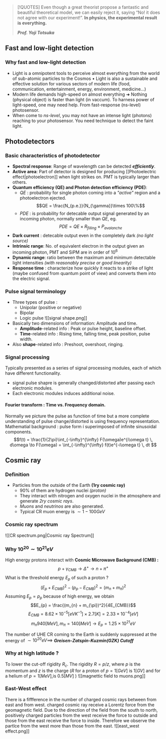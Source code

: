 > [!QUOTES]
> Even though a great theorist propose a fantastic and beautiful theoretical model, we can easily reject it, saying “No! it does not agree with our experiment!”.  **In physics, the experimental result is everything.**
> 
> ***Prof. Yoji Totsuka***

## Fast and low-light detection
### Why fast and low-light detection

- Light is a omnipotent tools to perceive almost everything from the world of sub-atomic particles to the Cosmos • Light is also a sustainable and effective solution for various sectors of modern life (food, communication, entertainment, energy, environment, medicine…) 
- Modern life demands high-speed on almost everything ➜ Nothing (physical object) is faster than light (in vaccum). To harness power of light-speed, one may need help. From fast-response (ns-level) photosensor.
- When come to *ns-level*, you may not have an intense light (photons) reaching to your photosensor. You need technique to detect the faint light.

## Photodetectors
### Basic characteristics of photodetector
- **Spectral response**: Range of wavelength can be detected ***efficiently***.
- **Active area**: Part of detector is designed for producing [[Photoelectric effect|photoelectron]] when light strikes on. PMT is typically larger than others.
- **Quantum efficiency (QE) and Photon detection efficiency (PDE)**:
	- *QE* : probability for single photon coming into a *"active"* region and a photoelectron ejected.$$QE = \frac{N_{p.e.}}{N_{\gamma}}\times 100\%$$
	- *PDE* : is probability for detecable output signal generated by an incoming photon, normally smaller than *QE*, eg. $$PDE = QE \times R_{filling} \times P_{avalanche}$$
- **Dark current** : detecable output even in the completely dark *(no light source)*
- **Intrinsic range**: No. of equivalent electron in the output given an incoming photon, PMT and SiPM are in order of $10^6$
- **Dynamic range**: ratio between the maximum and minimum detectable light intensities *(with reasonably precise or good linearity)*
- **Response time** : characterize how quickly it reacts to a strike of light (maybe confused from quantum point of view) and converts them into the electric signal.

### Pulse signal terminology
- Three types of pulse : 
	- Unipolar (positive or negative)
	- Bipolar
	- Logic pulse
	![[signal shape.png]]
- Basically two dimensions of information: Amplitude and time.
	- **Amplitude**-related info : Peak or pulse height, baseline offset.
	- **Time**-related info : Rising time, falling time, peak position, pulse width.
- Also **shape**-related info : Preshoot, overshoot, ringing.
### Signal processing 
Typically presented as a series of signal processing modules, each of which have different functionality.
- signal pulse shapre is generally changed/distorted after passing each electronic modules.
- Each electronic modules induces additional noise.
#### Fourier transform : Time vs. Frequency domain.
Normally we picture the pulse as function of time but a more complete understanding of pulse change/distorted is using frequency representation.
Mathematial background : pulse form í superimposed of infinite sinusoidal components.
$$f(t) = \frac{1}{2\pi}\int_{-\infty}^{\infty} F(\omega)e^{i\omega t} \, d\omega \to F(\omega) = \int_{-\infty}^{\infty} f(t)e^{-i\omega t} \, dt  $$


## Cosmic ray
### Definition
- Particles from the outside of the Earth **(1ry cosmic ray)**
	- 90% of them are hydrogen nuclei *(proton)*
	- They interact with nitrogen and oxygen nuclei in the atmosphere and generate *2ry cosmic rays*.
	- *Muons* and *neutrinos* are also generated.
	- Typical CR muon energy is $\sim 1 - 100 GeV$
### Cosmic ray spectrum
 ![[CR spectrum.png|Cosmic ray Spectrum]]
### Why $10^{20} \sim 10^{21} eV$
High energy protons interact with **Cosmic Microwave Background (CMB) :**
$$p + \gamma_{CMB} \to \Delta^+ \to n + \pi^{+}$$
What is the threshold energy $E_{p}$ of such a proton ?
$$(E_{p} + E_{CMB})^2 - (p_{p} - E_{CMB})^2 = (m_{n} + m_{\pi})^2$$
Assuming $E_{p} = p_{p}$ because of high energy, we obtain
$$E_{p} = \frac{(m_{n} + m_{\pi})^2}{4E_{CMB}}$$
$$E_{CMB} = 8.62\times 10^{-5}[eVK^{-1}]\times 2.7 [K] = 2.33 \times 10^{-4}[eV]$$
$$m_{n} 940[MeV], m_{\pi} = 140[MeV] \to E_{p} = 1.25 \times 10^{21}eV$$

The number of UHE CR  coming to the Earth is suddenly suppressed at the energy of $\sim 10^{20} eV \implies$ ***Greisen-Zatspin-Kuzmin(GZK) Cutoff***

### Why at high latitude ?
To lower the cut-off rigidity $R_c$. The rigidity $R=p/z$, where $p$ is the momentum and $z$ is the charge ($R$ for a proton of $p = 1[GeV]$ is $1[GV]$ and for a helium of $p = 1[MeV]$,is $0.5[MV]$ )
![[magnettic field to muons.png]]
### East-West effect
There is a fiffference in the number of charged cosmic rays between from east and from west.
charged cosmic ray receive a Lorentz force from the geomagnetic field. Due to the direction of the field from the south to north, positively charged particles from the west receive the force to outside and those from the east receive the force to inside. Therefore we observe the partlce from the west more than those from the east.
![[east_west effect.png]]
